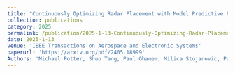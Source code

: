 ```yaml
---
title: "Continuously Optimizing Radar Placement with Model Predictive Path Integrals"
collection: publications
category: 2025
permalink: /publication/2025-1-13-Continuously-Optimizing-Radar-Placement-with-Model-Predictive-Path-Integrals
date: 2025-1-13
venue: 'IEEE Transactions on Aerospace and Electronic Systems'
paperurl: 'https://arxiv.org/pdf/2405.18999'
Authors: 'Michael Potter, Shuo Tang, Paul Ghanem, Milica Stojanovic, Pau Closas, Murat Akcakaya, Ben Wright, Marius Necsoiu, Deniz Erdoğmuş, Michael Everett, Tales Imbiriba'
---
```


